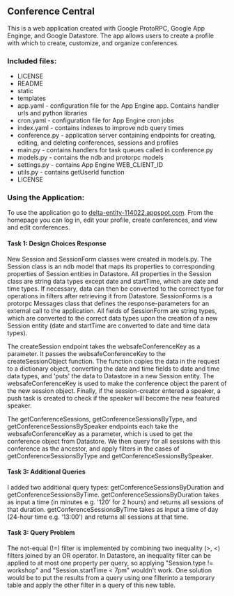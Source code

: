 ## Conference Central
This is a web application created with Google ProtoRPC, Google App Enginge, and Google Datastore.
The app allows users to create a profile with which to create, customize, and organize conferences.

### Included files:
* LICENSE
* README
* static
* templates
* app.yaml -  configuration file for the App Engine app. Contains
	handler urls and python libraries
* cron.yaml - configuration file for App Engine cron jobs
* index.yaml - contains indexes to improve ndb query times
* conference.py - application server containing endpoints for
	creating, editing, and deleting conferences, sessions and profiles
* main.py - contains handlers for task queues called in conference.py
* models.py - contains the ndb and protorpc models
* settings.py - contains App Engine WEB_CLIENT_ID
* utils.py - contains getUserId function
* LICENSE

### Using the Application:
To use the application go to [delta-entity-114022.appspot.com](https://delta-entity-114022.appspot.com).
From the homepage you can log in, edit your profile, create conferences, and view and edit conferences.

#### Task 1: Design Choices Response
New Session and SessionForm classes were created in models.py. The Session class is an ndb model 
that maps its properties to corresponding properties of Session entities in Datastore. All properties
in the Session class are string data types except date and startTime, which are date and time types. 
If necessary, data can then be converted to the correct type for operations in filters after 
retrieving it from Datastore. SessionForms is a protorpc Messages class that defines the 
response-parameters for an external call to the application. All fields of SessionForm are string 
types, which are converted to the correct data types upon the creation of a new Session entity 
(date and startTime are converted to date and time data types).

The createSession endpoint takes the websafeConferenceKey as a parameter. It passes the 
websafeConferenceKey to the createSessionObject function. The function copies the data in the 
request to a dictionary object, converting the date and time fields to date and time data types, and 
'puts' the data to Datastore in a new Session entity. The websafeConferenceKey is used to make the 
conference object the parent of the new session object. Finally, if the session-creator entered a 
speaker, a push task is created to check if the speaker will become the new featured speaker.

The getConferenceSessions, getConferenceSessionsByType, and getConferenceSessionsBySpeaker endpoints
each take the websafeConferenceKey as a parameter, which is used to get the conference object from
Datastore.  We then query for all sessions with this conference as the ancestor, and apply filters
in the cases of getConferenceSessionsByType and getConferenceSessionsBySpeaker.

#### Task 3: Additional Queries
I added two additional query types: getConferenceSessionsByDuration and getConferenceSessionsByTime.
getConferenceSessionsByDuration takes as input a time (in minutes e.g. '120' for 2 hours) and returns
all sessions of that duration. getConferenceSessionsByTime takes as input a time of day (24-hour time
e.g. '13:00') and returns all sessions at that time.

#### Task 3: Query Problem
The not-equal (!=) filter is implemented by combining two inequality (>, <) filters joined by an OR 
operator. In Datastore, an inequality filter can be applied to at most one property per query,
so applying "Session.type != workshop" and "Session.startTime < 7pm" wouldn't work. One solution 
would be to put the results from a query using one filterinto a temporary table and apply the other
 filter in a query of this new table.
